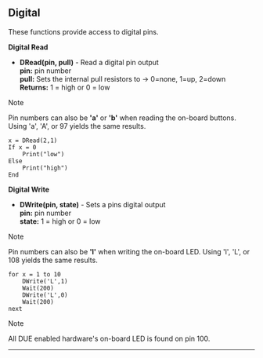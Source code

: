 ## Digital

These functions provide access to digital pins.

**Digital Read**

- **DRead(pin, pull)** - Read a digital pin output <br>
**pin:** pin number <br> 
**pull:** Sets the internal pull resistors to -> 0=none, 1=up, 2=down <br>
**Returns:** 1 = high or  0 = low 

> [!NOTE]
> Pin numbers can also be **'a'** or **'b'** when reading the on-board buttons. Using 'a', 'A', or 97 yields the same results.

```basic
x = DRead(2,1)
If x = 0
    Print("low")
Else
    Print("high")
End
```

**Digital Write**
- **DWrite(pin, state)**  - Sets a pins digital output <br>
**pin:** pin number <br> **state:** 1 = high or 0 = low

> [!NOTE]
> Pin numbers can also be **'l'** when writing the on-board LED. Using 'l', 'L', or 108 yields the same results.

```basic
for x = 1 to 10
    DWrite('L',1)
    Wait(200)
    DWrite('L',0)
    Wait(200)
next
```


> [!NOTE]
> All DUE enabled hardware's on-board
LED is found on pin 100.


---